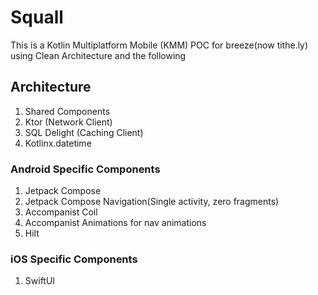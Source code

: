 # Squall
This is a Kotlin Multiplatform Mobile (KMM) POC for breeze(now tithe.ly) using Clean Architecture and the following

## Architecture
1. Shared Components
2. Ktor (Network Client)
3. SQL Delight (Caching Client)
4. Kotlinx.datetime
### Android Specific Components
1. Jetpack Compose
2. Jetpack Compose Navigation(Single activity, zero fragments)
3. Accompanist Coil
4. Accompanist Animations for nav animations
5. Hilt

### iOS Specific Components
1. SwiftUI
